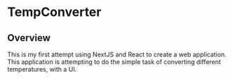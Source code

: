 # TempConverter

## Overview
This is my first attempt using NextJS and React to create a web application. This application is attempting to do the simple task of converting different temperatures, with a UI.
